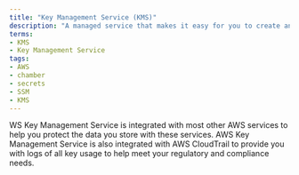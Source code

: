 ```yaml
---
title: "Key Management Service (KMS)"
description: "A managed service that makes it easy for you to create and control the encryption keys used to encrypt your data, and uses FIPS 140-2 validated hardware security modules to protect the security of your keys. A"
terms:
- KMS
- Key Management Service
tags:
- AWS
- chamber
- secrets
- SSM
- KMS
---
```

WS Key Management Service is integrated with most other AWS services to help you protect the data you store with these services. AWS Key Management Service is also integrated with AWS CloudTrail to provide you with logs of all key usage to help meet your regulatory and compliance needs.
